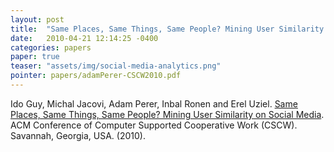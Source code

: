 ```yaml
---
layout: post
title:  "Same Places, Same Things, Same People? Mining User Similarity on Social Media"
date:   2010-04-21 12:14:25 -0400
categories: papers
paper: true
teaser: "assets/img/social-media-analytics.png"
pointer: papers/adamPerer-CSCW2010.pdf
---
```

Ido Guy, Michal Jacovi, Adam Perer, Inbal Ronen and Erel Uziel. [Same Places, Same Things, Same People? Mining User Similarity on Social Media](papers/adamPerer-CSCW2010.pdf). ACM Conference of Computer Supported Cooperative Work (CSCW). Savannah, Georgia, USA. (2010).